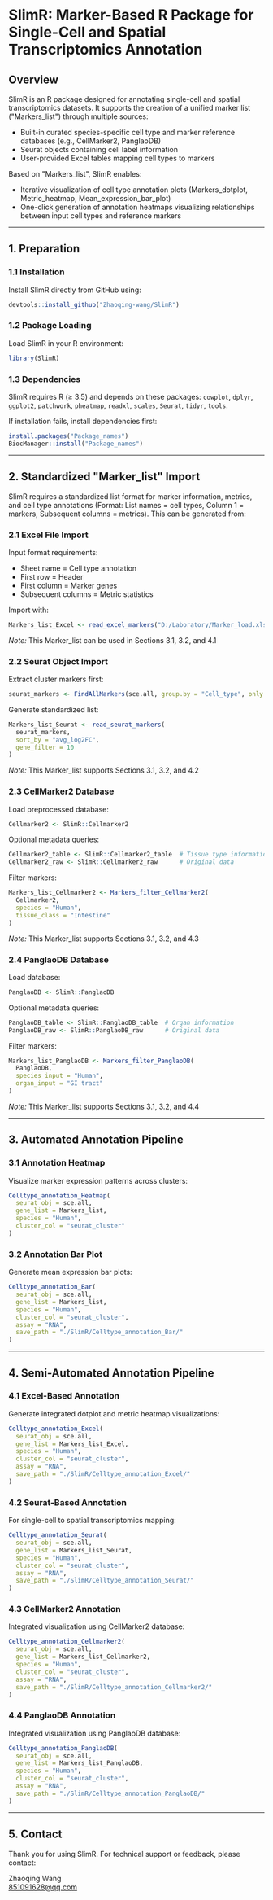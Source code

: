 # SlimR: Marker-Based R Package for Single-Cell and Spatial Transcriptomics Annotation

## Overview
SlimR is an R package designed for annotating single-cell and spatial transcriptomics datasets. It supports the creation of a unified marker list ("Markers_list") through multiple sources: 
- Built-in curated species-specific cell type and marker reference databases (e.g., CellMarker2, PanglaoDB)
- Seurat objects containing cell label information
- User-provided Excel tables mapping cell types to markers

Based on "Markers_list", SlimR enables:
- Iterative visualization of cell type annotation plots (Markers_dotplot, Metric_heatmap, Mean_expression_bar_plot)
- One-click generation of annotation heatmaps visualizing relationships between input cell types and reference markers

---

## 1. Preparation

### 1.1 Installation
Install SlimR directly from GitHub using:
```r
devtools::install_github("Zhaoqing-wang/SlimR")
```

### 1.2 Package Loading
Load SlimR in your R environment:
```r
library(SlimR)
```

### 1.3 Dependencies
SlimR requires R (≥ 3.5) and depends on these packages: 
`cowplot`, `dplyr`, `ggplot2`, `patchwork`, `pheatmap`, `readxl`, `scales`, `Seurat`, `tidyr`, `tools`. 

If installation fails, install dependencies first:
```r
install.packages("Package_names")
BiocManager::install("Package_names")
```

---

## 2. Standardized "Marker_list" Import

SlimR requires a standardized list format for marker information, metrics, and cell type annotations (Format: List names = cell types, Column 1 = markers, Subsequent columns = metrics). This can be generated from:

### 2.1 Excel File Import
Input format requirements:
- Sheet name = Cell type annotation
- First row = Header
- First column = Marker genes
- Subsequent columns = Metric statistics

Import with:
```r
Markers_list_Excel <- read_excel_markers("D:/Laboratory/Marker_load.xlsx")
```
*Note:* This Marker_list can be used in Sections 3.1, 3.2, and 4.1

### 2.2 Seurat Object Import
Extract cluster markers first:
```r
seurat_markers <- FindAllMarkers(sce.all, group.by = "Cell_type", only.pos = TRUE)
```
Generate standardized list:
```r
Markers_list_Seurat <- read_seurat_markers(
  seurat_markers,
  sort_by = "avg_log2FC",
  gene_filter = 10
)
```
*Note:* This Marker_list supports Sections 3.1, 3.2, and 4.2

### 2.3 CellMarker2 Database
Load preprocessed database:
```r
Cellmarker2 <- SlimR::Cellmarker2
```
Optional metadata queries:
```r
Cellmarker2_table <- SlimR::Cellmarker2_table  # Tissue type information
Cellmarker2_raw <- SlimR::Cellmarker2_raw      # Original data
```
Filter markers:
```r
Markers_list_Cellmarker2 <- Markers_filter_Cellmarker2(
  Cellmarker2,
  species = "Human",
  tissue_class = "Intestine"
)
```
*Note:* This Marker_list supports Sections 3.1, 3.2, and 4.3

### 2.4 PanglaoDB Database
Load database:
```r
PanglaoDB <- SlimR::PanglaoDB
```
Optional metadata queries:
```r
PanglaoDB_table <- SlimR::PanglaoDB_table  # Organ information
PanglaoDB_raw <- SlimR::PanglaoDB_raw      # Original data
```
Filter markers:
```r
Markers_list_PanglaoDB <- Markers_filter_PanglaoDB(
  PanglaoDB,
  species_input = "Human",
  organ_input = "GI tract"
)
```
*Note:* This Marker_list supports Sections 3.1, 3.2, and 4.4

---

## 3. Automated Annotation Pipeline

### 3.1 Annotation Heatmap
Visualize marker expression patterns across clusters:
```r
Celltype_annotation_Heatmap(
  seurat_obj = sce.all,
  gene_list = Markers_list,
  species = "Human",
  cluster_col = "seurat_cluster"
)
```

### 3.2 Annotation Bar Plot
Generate mean expression bar plots:
```r
Celltype_annotation_Bar(
  seurat_obj = sce.all,
  gene_list = Markers_list,
  species = "Human",
  cluster_col = "seurat_cluster",
  assay = "RNA",
  save_path = "./SlimR/Celltype_annotation_Bar/"
)
```

---

## 4. Semi-Automated Annotation Pipeline

### 4.1 Excel-Based Annotation
Generate integrated dotplot and metric heatmap visualizations:
```r
Celltype_annotation_Excel(
  seurat_obj = sce.all,
  gene_list = Markers_list_Excel,
  species = "Human",
  cluster_col = "seurat_cluster",
  assay = "RNA",
  save_path = "./SlimR/Celltype_annotation_Excel/"
)
```

### 4.2 Seurat-Based Annotation
For single-cell to spatial transcriptomics mapping:
```r
Celltype_annotation_Seurat(
  seurat_obj = sce.all,
  gene_list = Markers_list_Seurat,
  species = "Human",
  cluster_col = "seurat_cluster",
  assay = "RNA",
  save_path = "./SlimR/Celltype_annotation_Seurat/"
)
```

### 4.3 CellMarker2 Annotation
Integrated visualization using CellMarker2 database:
```r
Celltype_annotation_Cellmarker2(
  seurat_obj = sce.all,
  gene_list = Markers_list_Cellmarker2,
  species = "Human",
  cluster_col = "seurat_cluster",
  assay = "RNA",
  save_path = "./SlimR/Celltype_annotation_Cellmarker2/"
)
```

### 4.4 PanglaoDB Annotation
Integrated visualization using PanglaoDB database:
```r
Celltype_annotation_PanglaoDB(
  seurat_obj = sce.all,
  gene_list = Markers_list_PanglaoDB,
  species = "Human",
  cluster_col = "seurat_cluster",
  assay = "RNA",
  save_path = "./SlimR/Celltype_annotation_PanglaoDB/"
)
```

---

## 5. Contact
Thank you for using SlimR. For technical support or feedback, please contact:

Zhaoqing Wang  
[851091628@qq.com](mailto:851091628@qq.com)
